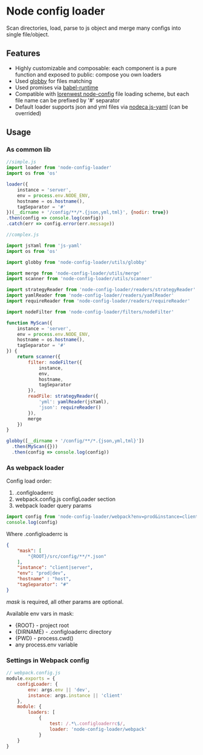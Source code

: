 # Node config loader

Scan directories, load, parse to js object and merge many configs into single file/object.

## Features
* Highly customizable and composable: each component is a pure function and exposed to public: compose you own loaders
* Used [globby](https://github.com/sindresorhus/globby) for files matching
* Used promises via [babel-runtime](https://babeljs.io/docs/usage/runtime/)
* Compatible with [lorenwest node-config](https://github.com/lorenwest/node-config/wiki/Configuration-Files) file loading scheme, but each file name can be prefixed by '#' separator
* Default loader supports json and yml files via [nodeca js-yaml](https://github.com/nodeca/js-yaml) (can be overrided)

## Usage

### As common lib

```js
//simple.js
import loader from 'node-config-loader'
import os from 'os'

loader({
    instance = 'server',
    env = process.env.NODE_ENV,
    hostname = os.hostname(),
    tagSeparator = '#'
})(__dirname + '/config/**/*.{json,yml,tml}', {nodir: true})
.then(config => console.log(config))
.catch(err => config.error(err.message))
```


```js
//complex.js

import jsYaml from 'js-yaml'
import os from 'os'

import globby from 'node-config-loader/utils/globby'

import merge from 'node-config-loader/utils/merge'
import scanner from 'node-config-loader/utils/scanner'

import strategyReader from 'node-config-loader/readers/strategyReader'
import yamlReader from 'node-config-loader/readers/yamlReader'
import requireReader from 'node-config-loader/readers/requireReader'

import nodeFilter from 'node-config-loader/filters/nodeFilter'

function MyScan({
    instance = 'server',
    env = process.env.NODE_ENV,
    hostname = os.hostname(),
    tagSeparator = '#'
}) {
    return scanner({
        filter: nodeFilter({
            instance,
            env,
            hostname,
            tagSeparator
        }),
        readFile: strategyReader({
            'yml': yamlReader(jsYaml),
            'json': requireReader()
        }),
        merge
    })
}

globby([__dirname + '/config/**/*.{json,yml,tml}'])
  .then(MyScan({}))
  .then(config => console.log(config))
```

### As webpack loader

Config load order:

1. .configloaderrc
2. webpack.config.js configLoader section
3. webpack loader query params

```js
import config from 'node-config-loader/webpack?env=prod&instance=client!./.configloaderrc'
console.log(config)
```

Where .configloaderrc is
```json
{
    "mask": [
        "{ROOT}/src/config/**/*.json"
    ],
    "instance": "client|server",
    "env": "prod|dev",
    "hostname" : "host",
    "tagSeparator": "#"
}
```

*mask* is required, all other params are optional.

Available env vars in mask:

* {ROOT} - project root
* {DIRNAME} - .configloaderrc directory
* {PWD} - process.cwd()
* any process.env variable

### Settings in Webpack config

```js
// webpack.config.js
module.exports = {
    configLoader: {
        env: args.env || 'dev',
        instance: args.instance || 'client'
    },
    module: {
        loaders: [
            {
                test: /.*\.configloaderrc$/,
                loader: 'node-config-loader/webpack'
            }
    }
}
```
